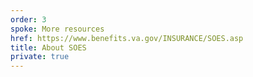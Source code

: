 ```yaml
---
order: 3
spoke: More resources
href: https://www.benefits.va.gov/INSURANCE/SOES.asp
title: About SOES
private: true
---
```

